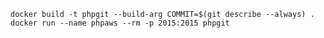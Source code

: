 	docker build -t phpgit --build-arg COMMIT=$(git describe --always) .
	docker run --name phpaws --rm -p 2015:2015 phpgit
